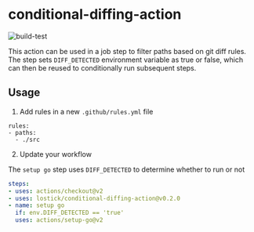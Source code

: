 # conditional-diffing-action

![build-test](https://github.com/lostick/conditional-diffing-action/workflows/build-test/badge.svg?branch=master)

This action can be used in a job step to filter paths based on git diff rules. The step sets `DIFF_DETECTED` environment variable as true or false, which can then be reused to conditionally run subsequent steps.

## Usage

1. Add rules in a new `.github/rules.yml` file

```
rules:
- paths:
  - ./src
```

2. Update your workflow

The `setup go` step uses `DIFF_DETECTED` to determine whether to run or not

```yaml
steps:
- uses: actions/checkout@v2
- uses: lostick/conditional-diffing-action@v0.2.0
- name: setup go
  if: env.DIFF_DETECTED == 'true'
  uses: actions/setup-go@v2
```
